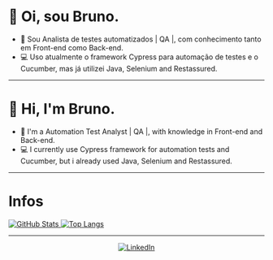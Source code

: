 <h1>👋 Oi, sou Bruno.</h1>

- 📝 Sou Analista de testes automatizados | QA |, com conhecimento tanto em Front-end como Back-end.
- 💻 Uso atualmente o framework Cypress para automação de testes e o Cucumber, mas já utilizei Java, Selenium and Restassured.

<hr />

<h1>👋 Hi, I'm Bruno.</h1>

- 📝 I'm a Automation Test Analyst | QA |, with knowledge in Front-end and Back-end.
- 💻 I currently use Cypress framework for automation tests and Cucumber, but i already used Java, Selenium and Restassured.

<hr />

<h1>Infos</h1>
<div>
  <a href="https://github.com/Bruninho2104/github-readme-stats">
    <img align="top" src="https://github-readme-stats.vercel.app/api?username=Bruninho2104&theme=cobalt&show_icons=true&count_private=true" alt="GitHub Stats">
  </a>
  <a href="https://github.com/Bruninho2104/github-readme-stats">
    <img align="top" src="https://github-readme-stats.vercel.app/api/top-langs/?username=Bruninho2104&amp;theme=github_dark&amp;layout=compact" alt="Top Langs">
  </a>
</div>

<hr />

<div align="center">
  <a href="https://www.linkedin.com/in/bruno-de-araujo-tabatini-2465b520b/">
    <img src="https://img.shields.io/badge/LinkedIn-0077B5?style=for-the-badge&logo=linkedin&logoColor=white" alt="LinkedIn">
  </a>
</div>